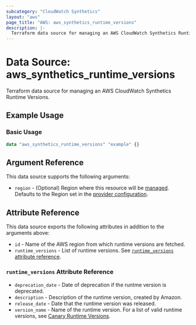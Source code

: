 ```yaml
---
subcategory: "CloudWatch Synthetics"
layout: "aws"
page_title: "AWS: aws_synthetics_runtime_versions"
description: |-
  Terraform data source for managing an AWS CloudWatch Synthetics Runtime Versions.
---
```


# Data Source: aws_synthetics_runtime_versions

Terraform data source for managing an AWS CloudWatch Synthetics Runtime Versions.

## Example Usage

### Basic Usage

```terraform
data "aws_synthetics_runtime_versions" "example" {}
```

## Argument Reference

This data source supports the following arguments:

* `region` - (Optional) Region where this resource will be [managed](https://docs.aws.amazon.com/general/latest/gr/rande.html#regional-endpoints). Defaults to the Region set in the [provider configuration](https://registry.terraform.io/providers/hashicorp/aws/latest/docs#aws-configuration-reference).

## Attribute Reference

This data source exports the following attributes in addition to the arguments above:

* `id` - Name of the AWS region from which runtime versions are fetched.
* `runtime_versions` - List of runtime versions. See [`runtime_versions` attribute reference](#runtime_versions-attribute-reference).

### `runtime_versions` Attribute Reference

* `deprecation_date` - Date of deprecation if the runtme version is deprecated.
* `description` - Description of the runtime version, created by Amazon.
* `release_date` - Date that the runtime version was released.
* `version_name` - Name of the runtime version.
For a list of valid runtime versions, see [Canary Runtime Versions](https://docs.aws.amazon.com/AmazonCloudWatch/latest/monitoring/CloudWatch_Synthetics_Canaries_Library.html).
